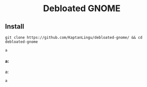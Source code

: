 <div align="center">
  <h1 align="center">Debloated GNOME</h1>
  <p align="center"></p>
</div>

## Install
```
git clone https://github.com/KaptanLingu/debloated-gnome/ && cd debloated-gnome
```
```
a
```
#### a:
a:
```
a 
```
<div align="center">
<div>

